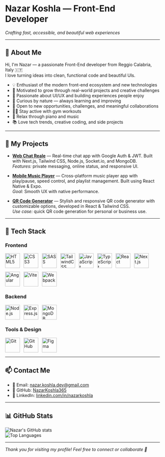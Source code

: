 # Nazar Koshla — Front-End Developer

*Crafting fast, accessible, and beautiful web experiences*

---

## 💼 About Me

Hi, I'm Nazar — a passionate Front-End developer from Reggio Calabria, Italy 🇮🇹  
I love turning ideas into clean, functional code and beautiful UIs.

- 💡 Enthusiast of the modern front-end ecosystem and new technologies
- 🎯 Motivated to grow through real-world projects and creative challenges
- 🎨 Passionate about UI/UX and building experiences people enjoy
- 🧠 Curious by nature — always learning and improving
- 🤝 Open to new opportunities, challenges, and meaningful collaborations
- 🏋️‍♂️ Stay active with gym workouts
- 🎹 Relax through piano and music
- 📚 Love tech trends, creative coding, and side projects

---

## 🚀 My Projects

- [**Web Chat Reale**](https://github.com/NazarKoshla365/chat-app-realtime-nextjs) — Real-time chat app with Google Auth & JWT. Built with Next.js, Tailwind CSS, Node.js, Socket.io, and MongoDB.  
  *Features:* private messaging, online status, and responsive UI.  
  

- [**Mobile Music Player**](https://github.com/NazarKoshla365/music-player-speedy) — Cross-platform music player app with play/pause, speed control, and playlist management. Built using React Native & Expo.  
  *Goal:* Smooth UX with native performance.

- [**QR Code Generator**](https://github.com/NazarKoshla365/qr-generator) — Stylish and responsive QR code generator with customizable options, developed in React & Tailwind CSS.  
  *Use case:* quick QR code generation for personal or business use.

---

## 🧰 Tech Stack

### Frontend

<div style="display: flex; gap: 12px; flex-wrap: wrap; align-items: center;">
  <img src="https://cdn.jsdelivr.net/gh/devicons/devicon/icons/html5/html5-original.svg" alt="HTML5" width="48" height="48" />
  <img src="https://cdn.jsdelivr.net/gh/devicons/devicon/icons/css3/css3-original.svg" alt="CSS3" width="48" height="48" />
  <img src="https://cdn.jsdelivr.net/gh/devicons/devicon/icons/sass/sass-original.svg" alt="SASS" width="48" height="48" />
  <img src="https://upload.wikimedia.org/wikipedia/commons/d/d5/Tailwind_CSS_Logo.svg" alt="TailwindCSS" width="48" height="48" />
  <img src="https://cdn.jsdelivr.net/gh/devicons/devicon/icons/javascript/javascript-original.svg" alt="JavaScript" width="48" height="48" />
  <img src="https://cdn.jsdelivr.net/gh/devicons/devicon/icons/typescript/typescript-original.svg" alt="TypeScript" width="48" height="48" />
  <img src="https://cdn.jsdelivr.net/gh/devicons/devicon/icons/react/react-original.svg" alt="React" width="48" height="48" />
  <img src="https://cdn.jsdelivr.net/gh/devicons/devicon/icons/nextjs/nextjs-original.svg" alt="Next.js" width="48" height="48" />
  <img src="https://angular.io/assets/images/logos/angular/angular.svg" alt="Angular" width="48" height="48" />
  <img src="https://vitejs.dev/logo.svg" alt="Vite" width="48" height="48" />
  <img src="https://cdn.jsdelivr.net/gh/devicons/devicon/icons/webpack/webpack-original.svg" alt="Webpack" width="48" height="48" />
</div>

### Backend

<div style="display: flex; gap: 12px; flex-wrap: wrap; align-items: center;">
  <img src="https://cdn.jsdelivr.net/gh/devicons/devicon/icons/nodejs/nodejs-original.svg" alt="Node.js" width="48" height="48" />
  <img src="https://cdn.jsdelivr.net/gh/devicons/devicon/icons/express/express-original.svg" alt="Express.js" width="48" height="48" />
  <img src="https://cdn.jsdelivr.net/gh/devicons/devicon/icons/mongodb/mongodb-original.svg" alt="MongoDB" width="48" height="48" />
</div>

### Tools & Design

<div style="display: flex; gap: 12px; flex-wrap: wrap; align-items: center;">
  <img src="https://cdn.jsdelivr.net/gh/devicons/devicon/icons/git/git-original.svg" alt="Git" width="48" height="48" />
  <img src="https://cdn.jsdelivr.net/gh/devicons/devicon/icons/github/github-original.svg" alt="GitHub" width="48" height="48" />
  <img src="https://cdn.jsdelivr.net/gh/devicons/devicon/icons/figma/figma-original.svg" alt="Figma" width="48" height="48" />
</div>

---

## 📫 Contact Me

- 📧 Email: [nazar.koshla.dev@gmail.com](mailto:nazar.koshla.dev@gmail.com)  
- 🐙 GitHub: [NazarKoshla365](https://github.com/NazarKoshla365)  
- 🔗 LinkedIn: [linkedin.com/in/nazarkoshla](https://linkedin.com/in/nazarkoshla)  


---

## 📊 GitHub Stats

![Nazar's GitHub stats](https://github-readme-stats.vercel.app/api?username=NazarKoshla365&show_icons=true&theme=blue)  
![Top Languages](https://github-readme-stats.vercel.app/api/top-langs/?username=NazarKoshla365&layout=compact&theme=blue)

---

*Thank you for visiting my profile! Feel free to connect or collaborate 🙌*

